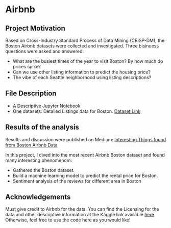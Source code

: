 # Airbnb

## Project Motivation
Based on Cross-Industry Standard Process of Data Mining (CRISP-DM), the Boston Airbnb datasets were collected and investigated. Three bisinuess questions were asked and answered:

- What are the busiest times of the year to visit Boston? By how much do prices spike?
- Can we use other listing information to predict the housing price?
- The vibe of each Seattle neighborhood using listing descriptions?

## File Description

- A Descriptive Jupyter Notebook
- One datasets: Detailed Listings data for Boston. [Dataset Link](https://www.kaggle.com/airbnb/boston)

## Results of the analysis

Results and discussion were published on Medium: [Interesting Things found from Boston Airbnb Data](https://medium.com/@jinshuoada92/interesting-things-found-from-boston-airbnb-data-fe658b0bd1d7)

In this project, I dived into the most recent Airbnb Boston dataset and found many interesting phenomenom:

- Gathered the Boston dataset.
- Build a machine learning model to predict the rental price for Boston.
- Sentiment analysis of the reviews for different area in Boston


## Acknowledgements

Must give credit to Airbnb for the data. You can find the Licensing for the data and other descriptive information at the Kaggle link available [here](https://www.kaggle.com/airbnb/boston). Otherwise, feel free to use the code here as you would like!
